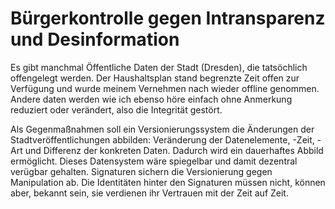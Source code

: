 # Bürgerkontrolle gegen Intransparenz und Desinformation

Es gibt manchmal Öffentliche Daten der Stadt (Dresden), die tatsöchlich offengelegt werden. Der Haushaltsplan stand begrenzte Zeit offen zur Verfügung und wurde meinem Vernehmen nach wieder offline genommen.
Andere daten werden wie ich ebenso höre einfach ohne Anmerkung reduziert oder verändert, also die Integrität gestört.

Als Gegenmaßnahmen soll ein Versionierungssystem die Änderungen der Stadtveröffentlichungen abbilden: Veränderung der Datenelemente, -Zeit, -Art und Differenz der konkreten Daten. Dadurch wird ein dauerhaftes Abbild ermöglicht.
Dieses Datensystem wäre spiegelbar und damit dezentral verügbar gehalten. Signaturen sichern die Versionierung gegen Manipulation ab. Die Identitäten hinter den Signaturen müssen nicht, können aber, bekannt sein, sie verdienen ihr Vertrauen mit der Zeit auf Zeit.
